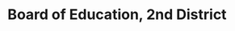 ---
title: Board of Education, 2nd District
layout: post
categories:
    - hcde
excerpt:
ocdid: /country:us/state:tn/county:hamilton/council_district:1
---